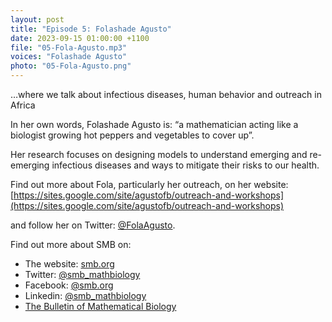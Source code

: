 ```yaml
---
layout: post
title: "Episode 5: Folashade Agusto"
date: 2023-09-15 01:00:00 +1100
file: "05-Fola-Agusto.mp3"
voices: "Folashade Agusto"
photo: "05-Fola-Agusto.png"
---
```


…where we talk about infectious diseases, human behavior and outreach in Africa

In her own words, Folashade Agusto is:
“a mathematician acting like a biologist growing hot peppers and vegetables to cover up”. 

Her research focuses on designing models to understand emerging and re-emerging infectious diseases and ways to mitigate their risks to our health.

Find out more about Fola, particularly her outreach, on her website:
[https://sites.google.com/site/agustofb/outreach-and-workshops](https://sites.google.com/site/agustofb/outreach-and-workshops)

and follow her on Twitter: [@FolaAgusto](http://twitter.com/FolaAgusto).

Find out more about SMB on:
- The website: [smb.org](https://www.smb.org/)
- Twitter: [@smb_mathbiology](https://twitter.com/smb_mathbiology)
- Facebook: [@smb.org](https://www.facebook.com/smb.org/)
- Linkedin: [@smb_mathbiology](http://www.linkedin.com/company/smb-mathbiology/)
- [The Bulletin of Mathematical Biology](https://www.springer.com/journal/11538)
